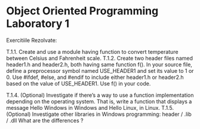 # Object Oriented Programming Laboratory 1
Exercitiile Rezolvate:

T.1.1. Create and use a module having function to convert temperature between Celsius and Fahrenheit scale.
T.1.2. Create two header files named header1.h and header2.h, both having same function f(). In your source file, define a preprocessor symbol named USE_HEADER1 and set its value to 1 or 0. Use #ifdef, #else, and #endif to include either header1.h or header2.h based on the value of USE_HEADER1. Use f() in your code.

T.1.4. (Optional) Investigate if there’s a way to use a function implementation depending on the operating system. That is, write a function that displays a message Hello Windows in Windows and Hello Linux, in Linux.
T.1.5. (Optional) Investigate other libraries in Windows programming: header / .lib / .dll What are the differences ?
